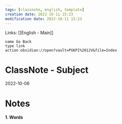 ```yaml
---
tags: [classnote, english, template]
creation date: 2022-10-11 15:23
modification date: 2022-10-11 15:23
---
```

Links: [[English - Main]]
```button
name Go Back
type link
action obsidian://open?vault=PGKPI%2012V&file=Index
```
# ClassNote - Subject
2022-10-06
# Notes
#### **1. Words**

